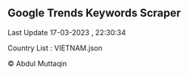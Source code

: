 

## Google Trends Keywords Scraper 
 
Last Update 17-03-2023 , 22:30:34

Country List :
VIETNAM.json



© Abdul Muttaqin 
